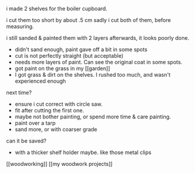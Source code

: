 i made 2 shelves for the boiler cupboard.

i cut them too short by about .5 cm
sadly i cut both of them, before measuring.

i still sanded & painted them with 2 layers afterwards, it looks poorly done.
- didn't sand enough, paint gave off a bit in some spots
- cut is not perfectly straight (but acceptable)
- needs more layers of paint. Can see the original coat in some spots.
- got paint on the grass in my [[garden]]
- I got grass & dirt on the shelves. I rushed too much, and wasn't experienced enough

next time?
- ensure i cut correct with circle saw.
- fit after cutting the first one.
- maybe not bother painting, or spend more time & care painting.
- paint over a tarp
- sand more, or with coarser grade

can it be saved?
- with a thicker shelf holder maybe. like those metal clips

[[woodworking]]
[[my woodwork projects]]